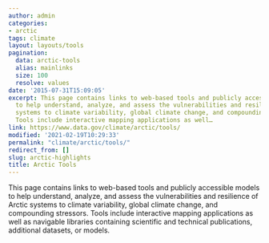 ```yaml
---
author: admin
categories:
- arctic
tags: climate
layout: layouts/tools
pagination:
  data: arctic-tools
  alias: mainlinks
  size: 100
  resolve: values
date: '2015-07-31T15:09:05'
excerpt: This page contains links to web-based tools and publicly accessible models
  to help understand, analyze, and assess the vulnerabilities and resilience of Arctic
  systems to climate variability, global climate change, and compounding stressors.
  Tools include interactive mapping applications as well…
link: https://www.data.gov/climate/arctic/tools/
modified: '2021-02-19T10:29:33'
permalink: "climate/arctic/tools/"
redirect_from: []
slug: arctic-highlights
title: Arctic Tools
---
```


This page contains links to web-based tools and publicly accessible models to help understand, analyze, and assess the vulnerabilities and resilience of Arctic systems to climate variability, global climate change, and compounding stressors. Tools include interactive mapping applications as well as navigable libraries containing scientific and technical publications, additional datasets, or models. 
